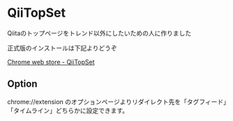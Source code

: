 # QiiTopSet

Qiitaのトップページをトレンド以外にしたいための人に作りました

正式版のインストールは下記よりどうぞ

[Chrome web store - QiiTopSet](https://chrome.google.com/webstore/detail/qiitopset/ipgbemcljflegiekgghabajhbaihmhlm)

## Option

chrome://extension のオプションページよりリダイレクト先を「タグフィード」「タイムライン」どちらかに設定できます。